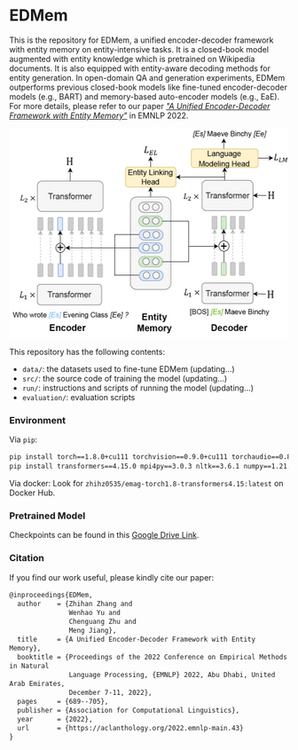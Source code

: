 # EDMem

This is the repository for EDMem, a unified encoder-decoder framework with entity memory on entity-intensive tasks. It is a closed-book model augmented with entity knowledge which is pretrained on Wikipedia documents. It is also equipped with entity-aware decoding methods for entity generation. In open-domain QA and generation experiments, EDMem outperforms previous closed-book models like fine-tuned encoder-decoder models (e.g., BART) and memory-based auto-encoder models (e.g., EaE). For more details, please refer to our paper [*"A Unified Encoder-Decoder Framework with Entity Memory"*](https://arxiv.org/pdf/2210.03273.pdf) in EMNLP 2022.

<center><img src="figures/model.jpg" alt="EDMem model" width="512" height="378"></center>

This repository has the following contents:

- `data/`: the datasets used to fine-tune EDMem (updating...)
- `src/`: the source code of training the model (updating...)
- `run/`: instructions and scripts of running the model (updating...)
- `evaluation/`: evaluation scripts

### Environment

Via `pip`:
```bash
pip install torch==1.8.0+cu111 torchvision==0.9.0+cu111 torchaudio==0.8.0 -f https://download.pytorch.org/whl/torch_stable.html
pip install transformers==4.15.0 mpi4py==3.0.3 nltk==3.6.1 numpy==1.21.5 spacy==3.0.5 tqdm rouge
```

Via docker: Look for `zhihz0535/emag-torch1.8-transformers4.15:latest` on Docker Hub.

### Pretrained Model
Checkpoints can be found in this [Google Drive Link](https://drive.google.com/file/d/1ne5zXbs61e3SHEPauBLpLKx0bfMwwEA7/view?usp=sharing).

### Citation

If you find our work useful, please kindly cite our paper:
```
@inproceedings{EDMem,
  author    = {Zhihan Zhang and
               Wenhao Yu and
               Chenguang Zhu and
               Meng Jiang},
  title     = {A Unified Encoder-Decoder Framework with Entity Memory},
  booktitle = {Proceedings of the 2022 Conference on Empirical Methods in Natural
               Language Processing, {EMNLP} 2022, Abu Dhabi, United Arab Emirates,
               December 7-11, 2022},
  pages     = {689--705},
  publisher = {Association for Computational Linguistics},
  year      = {2022},
  url       = {https://aclanthology.org/2022.emnlp-main.43}
}
```
